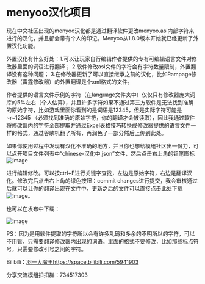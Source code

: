 # menyoo汉化项目
现在中文社区出现的menyoo汉化都是通过翻译软件更改menyoo.asi内部字符来进行的汉化，并且都会带有个人的印记。Menyoo从1.8.0版本开始就已经更新了外置汉化功能。

外置汉化有什么好处：1.可以让玩家自行编辑作者提供的专有可编辑语言文件对修改器里面的词语进行翻译；
2.软件修改asi文件的字符会有字符数量限制，外置翻译没有这种问题；
3.在修改器更新了可以直接继承之前的汉化，比如Rampage修改器（雷霆修改器）的外置翻译是个xml格式的文件。

作者提供的语言文件示例的字符（在language文件夹中）仅仅只有修改器庞大词库的5%左右（个人估算），并且许多字符如果不通过第三方软件是无法找到准确的原始字符，比如游戏里面你看到的是词语是12345，但是实际字符可能是 ~r~12345 （必须找到准确的原始字符，你的翻译才会被读取），因此我通过软件将修改器内的字符全部提取并通过Excel表格技巧转换成修改器提供的语言文件一样的格式，通过谷歌机翻了所有，再润色了一部分然后上传到此处。
		
如果你使用过程中发现有汉化不准确的地方，并且你也想给模组社区出一份力，可以点开项目文件列表中“chinese-汉化中.json”文件，然后点击右上角的铅笔图标![image](https://github.com/lucienlmy/Menyoo-Translation/assets/101241027/ed267122-2282-4717-a136-e0e991b8dfd2)


进行编辑修改。可以按ctrl+F进行关键字查找，左边是原始字符，右边是翻译汉化。修改完后点击右上角的绿色按钮：commit changes进行提交，我会审核通过后就可以让你的翻译出现在文件中，更新之后的文件可以直接点击此处下载![image](https://github.com/lucienlmy/Menyoo-Translation/assets/101241027/69b1b2ed-4e5f-43c1-b87b-91608574074c)。


也可以在发布中下载：

![image](https://github.com/lucienlmy/Menyoo-Translation/assets/101241027/52e29cca-61ee-485a-8fb5-ae991e9c9ed7)


PS：因为是用软件提取的字符所以会有许多乱码和多余的不明所以的字符，可以不用管，只需要翻译修改器内出现的词语。里面的格式不要修改，比如那些标点符号，只需要修改引号之间的字符。

Bilibili：[羽一大魔王](https://space.bilibili.com/5941903)https://space.bilibili.com/5941903

分享交流模组扣扣群：734517303

